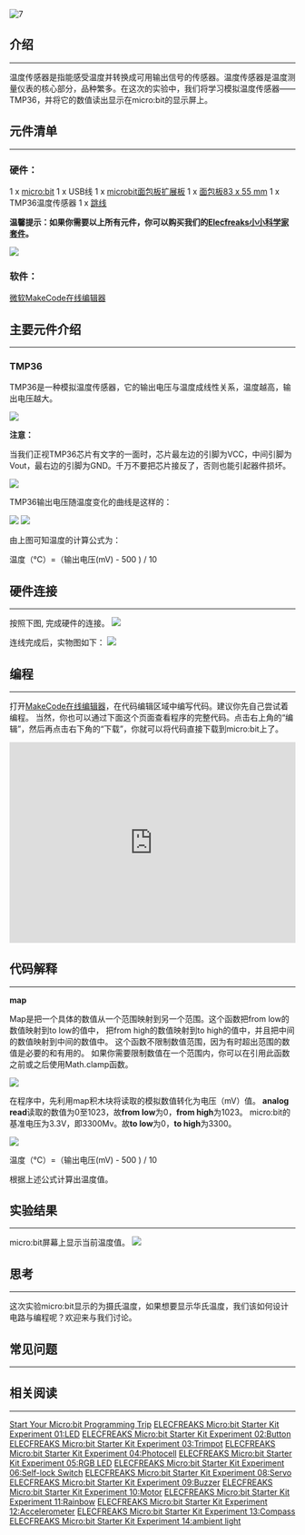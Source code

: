 ![7](https://i.imgur.com/fMCJitN.jpg)

## 介绍
---

温度传感器是指能感受温度并转换成可用输出信号的传感器。温度传感器是温度测量仪表的核心部分，品种繁多。在这次的实验中，我们将学习模拟温度传感器——TMP36，并将它的数值读出显示在micro:bit的显示屏上。


## 元件清单  
---

### 硬件：

1 x [micro:bit](http://www.elecfreaks.com/estore/bbc-micro-bit-board-for-coding-programming.html)
1 x USB线
1 x [microbit面包板扩展板](http://www.elecfreaks.com/estore/microbit-breadboard-adapter.html)
1 x [面包板83 x 55 mm](http://www.elecfreaks.com/estore/transparent-breadboard-83-55-mm.html)
1 x TMP36温度传感器
1 x [跳线](http://www.elecfreaks.com/estore/breadborad-jumper-wire-65pcs-pack.html)

**温馨提示：如果你需要以上所有元件，你可以购买我们的[Elecfreaks小小科学家套件](https://item.taobao.com/item.htm?spm=a1z10.1-c-s.w4024-17803785896.2.18dc3f94XOgpWg&id=562837851877&scene=taobao_shop)。**

![](https://i.imgur.com/W4tseua.jpg)

### 软件：

[微软MakeCode在线编辑器](https://makecode.microbit.org/)


## 主要元件介绍  
---

### TMP36

TMP36是一种模拟温度传感器，它的输出电压与温度成线性关系，温度越高，输出电压越大。

![](https://i.imgur.com/SDoXRcM.jpg)

**注意：**

当我们正视TMP36芯片有文字的一面时，芯片最左边的引脚为VCC，中间引脚为Vout，最右边的引脚为GND。千万不要把芯片接反了，否则也能引起器件损坏。

![](https://i.imgur.com/P6ZkUDh.jpg)

TMP36输出电压随温度变化的曲线是这样的：

![](https://i.imgur.com/5R7izFc.jpg)
![](https://i.imgur.com/U2c4qdp.jpg)

由上图可知温度的计算公式为：

温度（℃）=（输出电压(mV) - 500 ) / 10


## 硬件连接  
---

按照下图, 完成硬件的连接。
![](https://i.imgur.com/HnUeLBR.jpg)

连线完成后，实物图如下：
![](https://i.imgur.com/IAor80B.jpg)


## 编程
---

打开[MakeCode在线编辑器](https://makecode.microbit.org/)，在代码编辑区域中编写代码。建议你先自己尝试着编程。
当然，你也可以通过下面这个页面查看程序的完整代码。点击右上角的“编辑”，然后再点击右下角的“下载”，你就可以将代码直接下载到micro:bit上了。

<div style="position:relative;height:0;padding-bottom:70%;overflow:hidden;"><iframe style="position:absolute;top:0;left:0;width:100%;height:100%;" src="https://makecode.microbit.org/#pub:_7MLCRdhek0mJ" frameborder="0" sandbox="allow-popups allow-forms allow-scripts allow-same-origin"></iframe></div>


## 代码解释  
---

**map**

Map是把一个具体的数值从一个范围映射到另一个范围。这个函数把from low的数值映射到to low的值中， 把from high的数值映射到to high的值中，并且把中间的数值映射到中间的数值中。
这个函数不限制数值范围，因为有时超出范围的数值是必要的和有用的。 如果你需要限制数值在一个范围内，你可以在引用此函数之前或之后使用Math.clamp函数。

![](https://i.imgur.com/oCPoKPs.jpg)

在程序中，先利用map积木块将读取的模拟数值转化为电压（mV）值。
**analog read**读取的数值为0至1023，故**from low**为0，**from high**为1023。
micro:bit的基准电压为3.3V，即3300Mv。故**to low**为0，**to high**为3300。

![](https://i.imgur.com/b8aM1qv.jpg)

温度（℃）=（输出电压(mV) - 500 ) / 10

根据上述公式计算出温度值。 


## 实验结果  
---

micro:bit屏幕上显示当前温度值。
![](https://i.imgur.com/b0w5PkN.gif)


## 思考  
---

这次实验micro:bit显示的为摄氏温度，如果想要显示华氏温度，我们该如何设计电路与编程呢？欢迎来与我们讨论。

## 常见问题
---


## 相关阅读  
---

[Start Your Micro:bit Programming Trip](https://www.elecfreaks.com/9299.html)
[ELECFREAKS Micro:bit Starter Kit Experiment 01:LED](https://www.elecfreaks.com/9784.html)
[ELECFREAKS Micro:bit Starter Kit Experiment 02:Button](https://www.elecfreaks.com/9825.html)
[ELECFREAKS Micro:bit Starter Kit Experiment 03:Trimpot](https://www.elecfreaks.com/9879.html)
[ELECFREAKS Micro:bit Starter Kit Experiment 04:Photocell](https://www.elecfreaks.com/9909.html)
[ELECFREAKS Micro:bit Starter Kit Experiment 05:RGB LED](https://www.elecfreaks.com/9978.html)
[ELECFREAKS Micro:bit Starter Kit Experiment 06:Self-lock Switch](https://www.elecfreaks.com/10061.html)
[ELECFREAKS Micro:bit Starter Kit Experiment 08:Servo](https://www.elecfreaks.com/10221.html)
[ELECFREAKS Micro:bit Starter Kit Experiment 09:Buzzer](https://www.elecfreaks.com/10318.html)
[ELECFREAKS Micro:bit Starter Kit Experiment 10:Motor](https://www.elecfreaks.com/10362.html)
[ELECFREAKS Micro:bit Starter Kit Experiment 11:Rainbow](https://www.elecfreaks.com/10508.html)
[ELECFREAKS Micro:bit Starter Kit Experiment 12:Accelerometer](https://www.elecfreaks.com/10529.html)
[ELECFREAKS Micro:bit Starter Kit Experiment 13:Compass](https://www.elecfreaks.com/10567.html)
[ELECFREAKS Micro:bit Starter Kit Experiment 14:ambient light](https://www.elecfreaks.com/10649.html)

